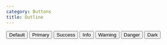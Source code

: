 ```yaml
---
category: Buttons
title: Outline
---
```

<div class="docs-example">
  <button type="button" class="btn btn-outline-default">Default</button>
  <button type="button" class="btn btn-outline-primary">Primary</button>
  <button type="button" class="btn btn-outline-success">Success</button>
  <button type="button" class="btn btn-outline-info">Info</button>
  <button type="button" class="btn btn-outline-warning">Warning</button>
  <button type="button" class="btn btn-outline-danger">Danger</button>
  <button type="button" class="btn btn-outline-dark">Dark</button>
</div>
